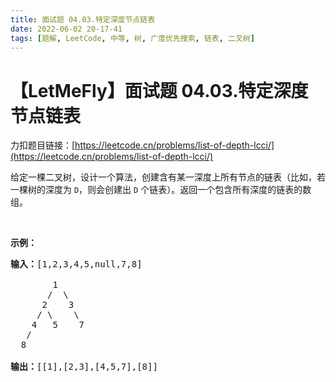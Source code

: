 ```yaml
---
title: 面试题 04.03.特定深度节点链表
date: 2022-06-02 20-17-41
tags: [题解, LeetCode, 中等, 树, 广度优先搜索, 链表, 二叉树]
---
```


# 【LetMeFly】面试题 04.03.特定深度节点链表

力扣题目链接：[https://leetcode.cn/problems/list-of-depth-lcci/](https://leetcode.cn/problems/list-of-depth-lcci/)

<p>给定一棵二叉树，设计一个算法，创建含有某一深度上所有节点的链表（比如，若一棵树的深度为 <code>D</code>，则会创建出 <code>D</code> 个链表）。返回一个包含所有深度的链表的数组。</p>

<p>&nbsp;</p>

<p><strong>示例：</strong></p>

<pre><strong>输入：</strong>[1,2,3,4,5,null,7,8]

        1
       /  \ 
      2    3
     / \    \ 
    4   5    7
   /
  8

<strong>输出：</strong>[[1],[2,3],[4,5,7],[8]]
</pre>


    